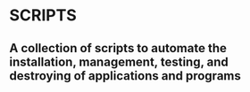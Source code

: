 # SCRIPTS

## A collection of scripts to automate the installation, management, testing, and destroying of applications and programs